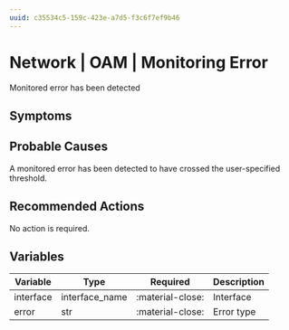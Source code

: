 ```yaml
---
uuid: c35534c5-159c-423e-a7d5-f3c6f7ef9b46
---
```

# Network | OAM | Monitoring Error

Monitored error has been detected

## Symptoms

## Probable Causes

A monitored error has been detected to have crossed the user-specified threshold.

## Recommended Actions

No action is required.

## Variables

Variable | Type | Required | Description
--- | --- | --- | ---
interface | interface_name | :material-close: | Interface
error | str | :material-close: | Error type
